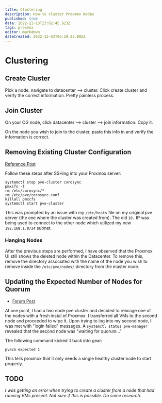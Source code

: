```yaml
---
title: Clustering
description: How-to cluster Proxmox Nodes
published: true
date: 2022-12-13T23:02:45.923Z
tags: proxmox
editor: markdown
dateCreated: 2022-12-03T06:29:22.092Z
---
```


# Clustering

## Create Cluster 

Pick a node, navigate to datacenter --> cluster. Click create cluster and verify the correct information. Pretty painless process.

## Join Cluster

On your OG node, click datacenter --> cluster --> join information. Copy it.

On the node you wish to join to the cluster, paste this info in and verify the information is correct. 

## Removing Existing Cluster Configuration

[Reference Post](https://forum.proxmox.com/threads/proxmox-ve-6-removing-cluster-configuration.56259/post-259203
)

Follow these steps after SSHing into your Proxmox server:

```
systemctl stop pve-cluster corosync
pmxcfs -l
rm /etc/corosync/*
rm /etc/pve/corosync.conf
killall pmxcfs
systemctl start pve-cluster
```

This was prompted by an issue with my `/etc/hosts` file on my original pve server (the one where the cluster was created from). The old `10.` IP was being used to connect to the other node which utilized my new `192.168.1.0/24` subnet.

### Hanging Nodes 

After the previous steps are performed, I have observed that the Proxmox UI still shows the deleted node within the Datacenter. To remove this, remove the directory associated with the name of the node you wish to remove inside the `/etc/pve/nodes/` directory from the master node. 

## Updating the Expected Number of Nodes for Quorum

- [Forum Post](https://forum.proxmox.com/threads/can-not-login-to-proxmox-from-web-interface.32860/)

At one point, I had a two node pve cluster and decided to reimage one of the nodes with a fresh instal of Proxmox. I transferred all VMs to the second node and proceeded to wipe it. Upon trying to log into my second node, I was met with "login failed" messages. A `systemctl status pve-manager` revealed that the second node was "waiting for quorum..."

The following command kicked it back into gear: 

```
pvecm expected 1
```

This tells proxmox that it only needs a single healthy cluster node to start properly. 

## TODO

*I was getting an error when trying to create a cluster from a node that had running VMs present. Not sure if this is possible. Do some research.*


